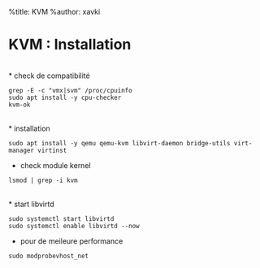 %title: KVM
%author: xavki


# KVM : Installation


<br>
* check de compatibilité

```
grep -E -c "vmx|svm" /proc/cpuinfo
sudo apt install -y cpu-checker
kvm-ok
```

<br>
* installation

```
sudo apt install -y qemu qemu-kvm libvirt-daemon bridge-utils virt-manager virtinst
```

* check module kernel

```
lsmod | grep -i kvm
```

<br>
* start libvirtd

```
sudo systemctl start libvirtd
sudo systemctl enable libvirtd --now
```

* pour de meileure performance

```
sudo modprobevhost_net
```
